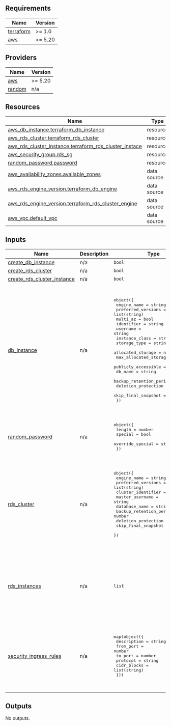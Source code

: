 ## Requirements

| Name | Version |
|------|---------|
| <a name="requirement_terraform"></a> [terraform](#requirement\_terraform) | >= 1.0 |
| <a name="requirement_aws"></a> [aws](#requirement\_aws) | >= 5.20 |

## Providers

| Name | Version |
|------|---------|
| <a name="provider_aws"></a> [aws](#provider\_aws) | >= 5.20 |
| <a name="provider_random"></a> [random](#provider\_random) | n/a |


## Resources

| Name | Type |
|------|------|
| [aws_db_instance.terraform_db_instance](https://registry.terraform.io/providers/hashicorp/aws/latest/docs/resources/db_instance) | resource |
| [aws_rds_cluster.terraform_rds_cluster](https://registry.terraform.io/providers/hashicorp/aws/latest/docs/resources/rds_cluster) | resource |
| [aws_rds_cluster_instance.terraform_rds_cluster_instace](https://registry.terraform.io/providers/hashicorp/aws/latest/docs/resources/rds_cluster_instance) | resource |
| [aws_security_group.rds_sg](https://registry.terraform.io/providers/hashicorp/aws/latest/docs/resources/security_group) | resource |
| [random_password.password](https://registry.terraform.io/providers/hashicorp/random/latest/docs/resources/password) | resource |
| [aws_availability_zones.available_zones](https://registry.terraform.io/providers/hashicorp/aws/latest/docs/data-sources/availability_zones) | data source |
| [aws_rds_engine_version.terraform_db_engine](https://registry.terraform.io/providers/hashicorp/aws/latest/docs/data-sources/rds_engine_version) | data source |
| [aws_rds_engine_version.terraform_rds_cluster_engine](https://registry.terraform.io/providers/hashicorp/aws/latest/docs/data-sources/rds_engine_version) | data source |
| [aws_vpc.default_vpc](https://registry.terraform.io/providers/hashicorp/aws/latest/docs/data-sources/vpc) | data source |

## Inputs

| Name | Description | Type | Default | Required |
|------|-------------|------|---------|:--------:|
| <a name="input_create_db_instance"></a> [create\_db\_instance](#input\_create\_db\_instance) | n/a | `bool` | `true` | no |
| <a name="input_create_rds_cluster"></a> [create\_rds\_cluster](#input\_create\_rds\_cluster) | n/a | `bool` | `true` | no |
| <a name="input_create_rds_cluster_instance"></a> [create\_rds\_cluster\_instance](#input\_create\_rds\_cluster\_instance) | n/a | `bool` | `true` | no |
| <a name="input_db_instance"></a> [db\_instance](#input\_db\_instance) | n/a | <pre>object({<br>    engine_name             = string<br>    preferred_versions      = list(string)<br>    multi_az                = bool<br>    identifier              = string<br>    username                = string<br>    instance_class          = string<br>    storage_type            = string<br>    allocated_storage       = number<br>    max_allocated_storage   = number<br>    publicly_accessible     = bool<br>    db_name                 = string<br>    backup_retention_period = number<br>    deletion_protection     = bool<br>    skip_final_snapshot     = bool<br>  })</pre> | <pre>{<br>  "allocated_storage": 20,<br>  "backup_retention_period": 7,<br>  "db_name": "terraform",<br>  "deletion_protection": false,<br>  "engine_name": "mysql",<br>  "identifier": "terraform-db-instance",<br>  "instance_class": "db.t2.micro",<br>  "max_allocated_storage": 100,<br>  "multi_az": false,<br>  "preferred_versions": [<br>    "8.0.28",<br>    "8.0.27"<br>  ],<br>  "publicly_accessible": true,<br>  "skip_final_snapshot": true,<br>  "storage_type": "gp2",<br>  "username": "master"<br>}</pre> | no |
| <a name="input_random_password"></a> [random\_password](#input\_random\_password) | n/a | <pre>object({<br>    length           = number<br>    special          = bool<br>    override_special = string<br>  })</pre> | <pre>{<br>  "length": 16,<br>  "override_special": "!#$%&*()-_=+[]{}<>:?",<br>  "special": true<br>}</pre> | no |
| <a name="input_rds_cluster"></a> [rds\_cluster](#input\_rds\_cluster) | n/a | <pre>object({<br>    engine_name             = string<br>    preferred_versions      = list(string)<br>    cluster_identifier      = string<br>    master_username         = string<br>    database_name           = string<br>    backup_retention_period = number<br>    deletion_protection     = bool<br>    skip_final_snapshot     = bool<br>  })</pre> | <pre>{<br>  "backup_retention_period": 1,<br>  "cluster_identifier": "terraform-aurora-cluster",<br>  "database_name": "auroradb",<br>  "deletion_protection": false,<br>  "engine_name": "aurora-mysql",<br>  "master_username": "master",<br>  "preferred_versions": [<br>    "5.7.mysql_aurora.2.11.4",<br>    "5.7.mysql_aurora.2.11.3"<br>  ],<br>  "skip_final_snapshot": true<br>}</pre> | no |
| <a name="input_rds_instances"></a> [rds\_instances](#input\_rds\_instances) | n/a | `list` | <pre>[<br>  {<br>    "instance_number": "1",<br>    "instance_type": "db.t2.small"<br>  },<br>  {<br>    "instance_number": "2",<br>    "instance_type": "db.t2.small"<br>  }<br>]</pre> | no |
| <a name="input_security_ingress_rules"></a> [security\_ingress\_rules](#input\_security\_ingress\_rules) | n/a | <pre>map(object({<br>    description = string<br>    from_port   = number<br>    to_port     = number<br>    protocol    = string<br>    cidr_blocks = list(string)<br>  }))</pre> | <pre>{<br>  "http_rule": {<br>    "cidr_blocks": [<br>      "0.0.0.0/0"<br>    ],<br>    "description": "Allow Traffic RDS",<br>    "from_port": 3306,<br>    "protocol": "tcp",<br>    "to_port": 3306<br>  }<br>}</pre> | no |

## Outputs

No outputs.
